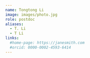```yaml
---
name: Tongtong Li
image: images/photo.jpg
role: postdoc
aliases:
  - T. Li
  - T Li
links:
  #home-page: https://janesmith.com
  #orcid: 0000-0002-4593-6414
---
```

